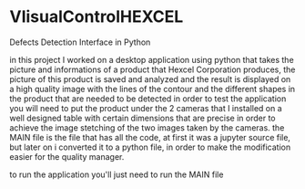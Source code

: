 # VIisualControlHEXCEL
Defects Detection Interface in Python

in this project I worked on a desktop application using python that takes the picture and informations of a product that Hexcel Corporation produces, the picture of this product is saved and analyzed and the result is displayed on a high quality image with the lines of the contour and the different shapes in the product that are needed to be detected
in order to test the application you will need to put the product under the 2 cameras that I installed on a well designed table with certain dimensions that are precise in order to achieve the image stetching of the two images taken by the cameras.
the MAIN file is the file that has all the code, at first it was a jupyter source file, but later on i converted it to a python file, in order to make the modification easier for the quality manager.

to run the application you'll just need to run the MAIN file
